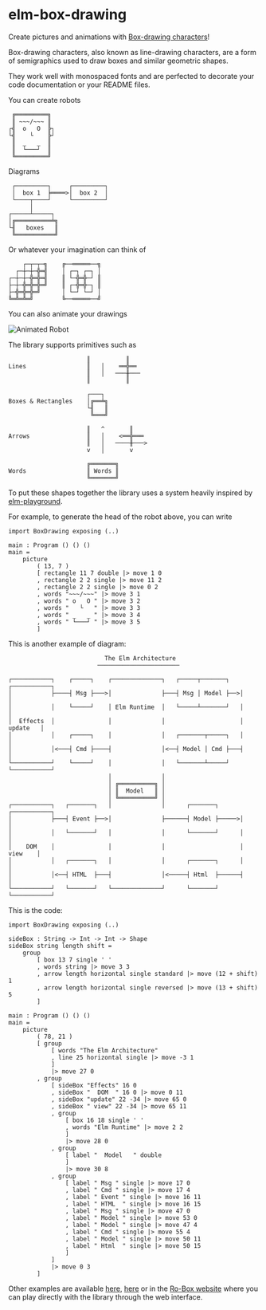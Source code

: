 # elm-box-drawing

Create pictures and animations with [Box-drawing characters](https://en.wikipedia.org/wiki/Box-drawing_character)!

Box-drawing characters, also known as line-drawing characters, are a form of semigraphics used to draw boxes and similar geometric shapes.

They work well with monospaced fonts and are perfected to decorate your code documentation or your README files.

You can create robots

     ╔═════════╗
     ║ ~~~/~~~ ║
    ┌╣  o   O  ╠┐
    └╣    └    ╠┘
     ║  _   _  ║
     ║  └───┘  ║
     ╚═════════╝

Diagrams

     ┌─────────┐     ┌─────────┐
     │  box 1  ╞════>│  box 2  │
     └────┬────┘     └─────────┘
          │
    ┌─────┴─────┐
    │╔══════════╧╗
    └╢   boxes   ║
     ╚═══════════╝

Or whatever your imagination can think of

        ┌─┬─┬─╗    ╔──═════──╗
      ┌─┼─┼─╬═╣    │ ┌─┐ ┌─┐ │
    ┌─┼─┼─╬═╬═╣    ║ └─╬═╬─┘ ║
    ├─┼─╬═╬═╬═╝    ║ ┌─╬═╬─┐ ║
    ├─╬═╬═╬═╝      │ └─┘ └─┘ │
    ╚═╩═╩═╝        ╚──═════──╝

You can also animate your drawings

![Animated Robot](https://lucamug.github.io/elm-box-drawing/images/blinking.gif)


The library supports primitives such as

                          ║          ║
    Lines                 ║   │    ══╬══
                          ║   │   ───╫───
                          ║          ║

                          ┌───┐
    Boxes & Rectangles    │╔══╧╗
                          └╢   ║
                           ╚═══╝

                          ║   ^       ║
    Arrows                ║   │    <══╬═══
                          ║   │   ────╫───>
                          v   │       v

                          ╔═══════╗
    Words                 ║ Words ║
                          ╚═══════╝


To put these shapes together the library uses a system heavily inspired by [elm-playground](https://package.elm-lang.org/packages/evancz/elm-playground/latest/).

For example, to generate the head of the robot above, you can write

    import BoxDrawing exposing (..)

    main : Program () () ()
    main =
        picture
            ( 13, 7 )
            [ rectangle 11 7 double |> move 1 0
            , rectangle 2 2 single |> move 11 2
            , rectangle 2 2 single |> move 0 2
            , words "~~~/~~~" |> move 3 1
            , words " o   O " |> move 3 2
            , words "   └   " |> move 3 3
            , words " _   _ " |> move 3 4
            , words " └───┘ " |> move 3 5
            ]


This is another example of diagram:

                               The Elm Architecture                               
                             ───────────────────────                              

    ┌───────────┐    ┌─────┐    ┌──────────────┐   ┌─────┬───────┐   ┌───────────┐
    │           ├────┤ Msg ├───>│              ├───┤ Msg │ Model ├──>│           │
    │           │    └─────┘    │ Elm Runtime  │   └─────┴───────┘   │           │
    │  Effects  │               │              │                     │  update   │
    │           │    ┌─────┐    │              │   ┌───────┬─────┐   │           │
    │           │<───┤ Cmd ├────┤              │<──┤ Model │ Cmd ├───┤           │
    └───────────┘    └─────┘    │              │   └───────┴─────┘   └───────────┘
                                │              │                                  
                                │ ╔══════════╗ │                                  
                                │ ║  Model   ║ │                                  
                                │ ╚══════════╝ │                                  
    ┌───────────┐   ┌───────┐   │              │      ┌───────┐      ┌───────────┐
    │           ├───┤ Event ├──>│              ├──────┤ Model ├─────>│           │
    │           │   └───────┘   │              │      └───────┘      │           │
    │    DOM    │               │              │                     │   view    │
    │           │   ┌───────┐   │              │      ┌───────┐      │           │
    │           │<──┤ HTML  ├───┤              │<─────┤ Html  ├──────┤           │
    └───────────┘   └───────┘   └──────────────┘      └───────┘      └───────────┘

This is the code:

    import BoxDrawing exposing (..)

    sideBox : String -> Int -> Int -> Shape
    sideBox string length shift =
        group
            [ box 13 7 single ' '
            , words string |> move 3 3
            , arrow length horizontal single standard |> move (12 + shift) 1
            , arrow length horizontal single reversed |> move (13 + shift) 5
            ]

    main : Program () () ()
    main =
        picture
            ( 78, 21 )
            [ group
                [ words "The Elm Architecture"
                , line 25 horizontal single |> move -3 1
                ]
                |> move 27 0
            , group
                [ sideBox "Effects" 16 0
                , sideBox "  DOM  " 16 0 |> move 0 11
                , sideBox "update" 22 -34 |> move 65 0
                , sideBox " view" 22 -34 |> move 65 11
                , group
                    [ box 16 18 single ' '
                    , words "Elm Runtime" |> move 2 2
                    ]
                    |> move 28 0
                , group
                    [ label "  Model   " double
                    ]
                    |> move 30 8
                , group
                    [ label " Msg " single |> move 17 0
                    , label " Cmd " single |> move 17 4
                    , label " Event " single |> move 16 11
                    , label " HTML  " single |> move 16 15
                    , label " Msg " single |> move 47 0
                    , label " Model " single |> move 53 0
                    , label " Model " single |> move 47 4
                    , label " Cmd " single |> move 55 4
                    , label " Model " single |> move 50 11
                    , label " Html  " single |> move 50 15
                    ]
                ]
                |> move 0 3
            ]


Other examples are available [here](https://github.com/lucamug/elm-box-drawing/tree/master/examples), [here](https://github.com/lucamug/ro-box/tree/master/src/Examples) or in the [Ro-Box website](https://ro-box.netlify.app/) where you can play directly with the library through the web interface.
